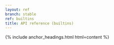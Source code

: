 ```yaml
---
layout: ref
branch: stable
ref: builtins
title: API reference (builtins)
---
```

{% include anchor_headings.html html=content %}